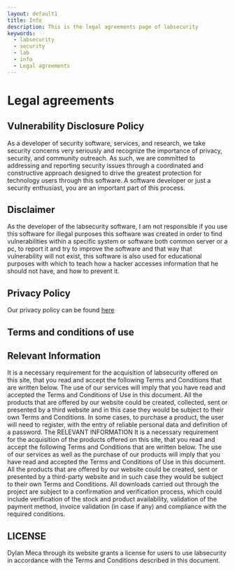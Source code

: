 ```yaml
---
layout: default1
title: Info
description: This is the legal agreements page of labsecurity
keywords:
  - labsecurity
  - security
  - lab
  - info
  - Legal agreements
---
```


# Legal agreements

## Vulnerability Disclosure Policy

As a developer of security software, services, and research, we take security concerns very seriously and recognize the importance of privacy, security, and community outreach. As such, we are committed to addressing and reporting security issues through a coordinated and constructive approach designed to drive the greatest protection for technology users through this software. A software developer or just a security enthusiast, you are an important part of this process.

## Disclaimer

As the developer of the labsecurity software, I am not responsible if you use this software for illegal purposes this software was created in order to find vulnerabilities within a specific system or software both common server or a pc, to report it and try to improve the software and that way that vulnerability will not exist, this software is also used for educational purposes with which to teach how a hacker accesses information that he should not have, and how to prevent it.

## Privacy Policy

Our privacy policy can be found [here](https://dylan14567.github.io/2021/03/08/POLÍTICA-DE-PRIVACIDAD.html)

## Terms and conditions of use

## Relevant Information

It is a necessary requirement for the acquisition of labsecurity offered on this site, that you read and accept the following Terms and Conditions that are written below. The use of our services will imply that you have read and accepted the Terms and Conditions of Use in this document. All the products that are offered by our website could be created, collected, sent or presented by a third website and in this case they would be subject to their own Terms and Conditions. In some cases, to purchase a product, the user will need to register, with the entry of reliable personal data and definition of a password. The RELEVANT INFORMATION It is a necessary requirement for the acquisition of the products offered on this site, that you read and accept the following Terms and Conditions that are written below. The use of our services as well as the purchase of our products will imply that you have read and accepted the Terms and Conditions of Use in this document. All the products that are offered by our website could be created, sent or presented by a third-party website and in such case they would be subject to their own Terms and Conditions. All downloads carried out through the project are subject to a confirmation and verification process, which could include verification of the stock and product availability, validation of the payment method, invoice validation (in case if any) and compliance with the required conditions.

## LICENSE

Dylan Meca through its website grants a license for users to use labsecurity in accordance with the Terms and Conditions described in this document.
